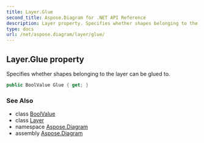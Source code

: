 ```yaml
---
title: Layer.Glue
second_title: Aspose.Diagram for .NET API Reference
description: Layer property. Specifies whether shapes belonging to the layer can be glued to
type: docs
url: /net/aspose.diagram/layer/glue/
---
```

## Layer.Glue property

Specifies whether shapes belonging to the layer can be glued to.

```csharp
public BoolValue Glue { get; }
```

### See Also

* class [BoolValue](../../boolvalue/)
* class [Layer](../)
* namespace [Aspose.Diagram](../../layer/)
* assembly [Aspose.Diagram](../../../)



